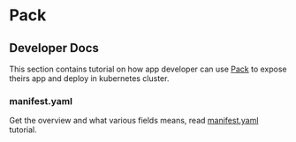 # Pack

## Developer Docs

This section contains tutorial on how app developer can use [Pack](https://github.com/kubepack/pack) to expose 
theirs app and deploy in kubernetes cluster.

### manifest.yaml

Get the overview and what various fields means, read [manifest.yaml](/docs/tutorials/manifest.md) tutorial.

  